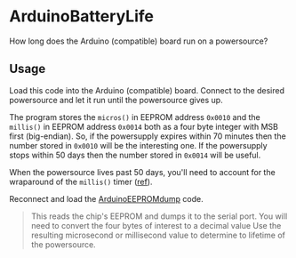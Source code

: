 # ArduinoBatteryLife
How long does the Arduino (compatible) board run on a powersource?

## Usage
Load this code into the Arduino (compatible) board.
Connect to the desired powersource and let it run until the powersource gives up.

The program stores the `micros()` in EEPROM address `0x0010` and the `millis()` in EEPROM address `0x0014` both as a four byte integer with MSB first (big-endian). So, if the powersupply expires within 70 minutes then the number stored in `0x0010` will be the interesting one. If the powersupply stops within 50 days then the number stored in `0x0014` will be useful. 

When the powersource lives past 50 days, you'll need to account for the wraparound of the `millis()` timer ([ref](https://www.arduino.cc/en/Reference/Millis)).

Reconnect and load the [ArduinoEEPROMdump](https://github.com/Mausy5043/ArduinoEEPROMdump) code.
> This reads the chip's EEPROM and dumps it to the serial port.
> You will need to convert the four bytes of interest to a decimal value
> Use the resulting microsecond or millisecond value to determine to lifetime of the powersource.

